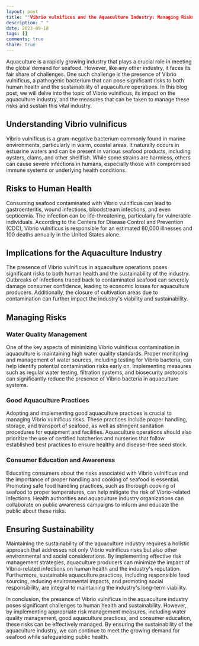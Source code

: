 ```yaml
---
layout: post
title: ""Vibrio vulnificus and the Aquaculture Industry: Managing Risks and Ensuring Sustainability""
description: " "
date: 2023-09-18
tags: []
comments: true
share: true
---
```


Aquaculture is a rapidly growing industry that plays a crucial role in meeting the global demand for seafood. However, like any other industry, it faces its fair share of challenges. One such challenge is the presence of Vibrio vulnificus, a pathogenic bacterium that can pose significant risks to both human health and the sustainability of aquaculture operations. In this blog post, we will delve into the topic of Vibrio vulnificus, its impact on the aquaculture industry, and the measures that can be taken to manage these risks and sustain this vital industry.

## Understanding Vibrio vulnificus

Vibrio vulnificus is a gram-negative bacterium commonly found in marine environments, particularly in warm, coastal areas. It naturally occurs in estuarine waters and can be present in various seafood products, including oysters, clams, and other shellfish. While some strains are harmless, others can cause severe infections in humans, especially those with compromised immune systems or underlying health conditions.

## Risks to Human Health

Consuming seafood contaminated with Vibrio vulnificus can lead to gastroenteritis, wound infections, bloodstream infections, and even septicemia. The infection can be life-threatening, particularly for vulnerable individuals. According to the Centers for Disease Control and Prevention (CDC), Vibrio vulnificus is responsible for an estimated 80,000 illnesses and 100 deaths annually in the United States alone.

## Implications for the Aquaculture Industry

The presence of Vibrio vulnificus in aquaculture operations poses significant risks to both human health and the sustainability of the industry. Outbreaks of infections traced back to contaminated seafood can severely damage consumer confidence, leading to economic losses for aquaculture producers. Additionally, the closure of cultivation areas due to contamination can further impact the industry's viability and sustainability.

## Managing Risks

### Water Quality Management

One of the key aspects of minimizing Vibrio vulnificus contamination in aquaculture is maintaining high water quality standards. Proper monitoring and management of water sources, including testing for Vibrio bacteria, can help identify potential contamination risks early on. Implementing measures such as regular water testing, filtration systems, and biosecurity protocols can significantly reduce the presence of Vibrio bacteria in aquaculture systems.

### Good Aquaculture Practices

Adopting and implementing good aquaculture practices is crucial to managing Vibrio vulnificus risks. These practices include proper handling, storage, and transport of seafood, as well as stringent sanitation procedures for equipment and facilities. Aquaculture operations should also prioritize the use of certified hatcheries and nurseries that follow established best practices to ensure healthy and disease-free seed stock.

### Consumer Education and Awareness

Educating consumers about the risks associated with Vibrio vulnificus and the importance of proper handling and cooking of seafood is essential. Promoting safe food handling practices, such as thorough cooking of seafood to proper temperatures, can help mitigate the risk of Vibrio-related infections. Health authorities and aquaculture industry organizations can collaborate on public awareness campaigns to inform and educate the public about these risks.

## Ensuring Sustainability

Maintaining the sustainability of the aquaculture industry requires a holistic approach that addresses not only Vibrio vulnificus risks but also other environmental and social considerations. By implementing effective risk management strategies, aquaculture producers can minimize the impact of Vibrio-related infections on human health and the industry's reputation. Furthermore, sustainable aquaculture practices, including responsible feed sourcing, reducing environmental impacts, and promoting social responsibility, are integral to maintaining the industry's long-term viability.

In conclusion, the presence of Vibrio vulnificus in the aquaculture industry poses significant challenges to human health and sustainability. However, by implementing appropriate risk management measures, including water quality management, good aquaculture practices, and consumer education, these risks can be effectively managed. By ensuring the sustainability of the aquaculture industry, we can continue to meet the growing demand for seafood while safeguarding public health.